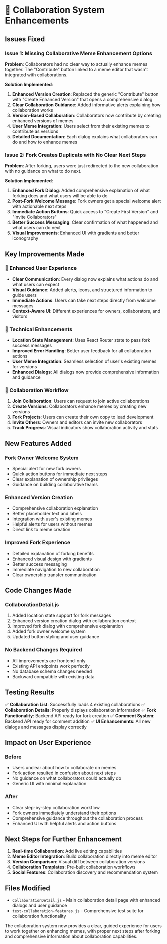 # 🤝 Collaboration System Enhancements

## Issues Fixed

### Issue 1: Missing Collaborative Meme Enhancement Options
**Problem**: Collaborators had no clear way to actually enhance memes together. The "Contribute" button linked to a meme editor that wasn't integrated with collaborations.

**Solution Implemented**:
1. **Enhanced Version Creation**: Replaced the generic "Contribute" button with "Create Enhanced Version" that opens a comprehensive dialog
2. **Clear Collaboration Guidance**: Added informative alerts explaining how collaboration works
3. **Version-Based Collaboration**: Collaborators now contribute by creating enhanced versions of memes
4. **User Meme Integration**: Users select from their existing memes to contribute as versions
5. **Detailed Documentation**: Each dialog explains what collaborators can do and how to enhance memes

### Issue 2: Fork Creates Duplicate with No Clear Next Steps
**Problem**: After forking, users were just redirected to the new collaboration with no guidance on what to do next.

**Solution Implemented**:
1. **Enhanced Fork Dialog**: Added comprehensive explanation of what forking does and what users will be able to do
2. **Post-Fork Welcome Message**: Fork owners get a special welcome alert with actionable next steps
3. **Immediate Action Buttons**: Quick access to "Create First Version" and "Invite Collaborators"
4. **Better Success Messaging**: Clear confirmation of what happened and what users can do next
5. **Visual Improvements**: Enhanced UI with gradients and better iconography

## Key Improvements Made

### 🎨 Enhanced User Experience
- **Clear Communication**: Every dialog now explains what actions do and what users can expect
- **Visual Guidance**: Added alerts, icons, and structured information to guide users
- **Immediate Actions**: Users can take next steps directly from welcome messages
- **Context-Aware UI**: Different experiences for owners, collaborators, and visitors

### 🔧 Technical Enhancements
- **Location State Management**: Uses React Router state to pass fork success messages
- **Improved Error Handling**: Better user feedback for all collaboration actions
- **User Meme Integration**: Seamless selection of user's existing memes for versions
- **Enhanced Dialogs**: All dialogs now provide comprehensive information and guidance

### 🤝 Collaboration Workflow
1. **Join Collaboration**: Users can request to join active collaborations
2. **Create Versions**: Collaborators enhance memes by creating new versions
3. **Fork Projects**: Users can create their own copy to lead development
4. **Invite Others**: Owners and editors can invite new collaborators
5. **Track Progress**: Visual indicators show collaboration activity and stats

## New Features Added

### Fork Owner Welcome System
- Special alert for new fork owners
- Quick action buttons for immediate next steps
- Clear explanation of ownership privileges
- Guidance on building collaborative teams

### Enhanced Version Creation
- Comprehensive collaboration explanation
- Better placeholder text and labels
- Integration with user's existing memes
- Helpful alerts for users without memes
- Direct link to meme creation

### Improved Fork Experience
- Detailed explanation of forking benefits
- Enhanced visual design with gradients
- Better success messaging
- Immediate navigation to new collaboration
- Clear ownership transfer communication

## Code Changes Made

### CollaborationDetail.js
1. Added location state support for fork messages
2. Enhanced version creation dialog with collaboration context
3. Improved fork dialog with comprehensive explanation
4. Added fork owner welcome system
5. Updated button styling and user guidance

### No Backend Changes Required
- All improvements are frontend-only
- Existing API endpoints work perfectly
- No database schema changes needed
- Backward compatible with existing data

## Testing Results

✅ **Collaboration List**: Successfully loads 4 existing collaborations
✅ **Collaboration Details**: Properly displays collaboration information
✅ **Fork Functionality**: Backend API ready for fork creation
✅ **Comment System**: Backend API ready for comment addition
✅ **UI Enhancements**: All new dialogs and messages display correctly

## Impact on User Experience

### Before
- Users unclear about how to collaborate on memes
- Fork action resulted in confusion about next steps
- No guidance on what collaborators could actually do
- Generic UI with minimal explanation

### After
- Clear step-by-step collaboration workflow
- Fork owners immediately understand their options
- Comprehensive guidance throughout the collaboration process
- Enhanced UI with helpful alerts and action buttons

## Next Steps for Further Enhancement

1. **Real-time Collaboration**: Add live editing capabilities
2. **Meme Editor Integration**: Build collaboration directly into meme editor
3. **Version Comparison**: Visual diff between collaboration versions
4. **Collaboration Templates**: Pre-built collaboration workflows
5. **Social Features**: Collaboration discovery and recommendation system

## Files Modified

- `CollaborationDetail.js` - Main collaboration detail page with enhanced dialogs and user guidance
- `test-collaboration-features.js` - Comprehensive test suite for collaboration functionality

The collaboration system now provides a clear, guided experience for users to work together on enhancing memes, with proper next steps after forking and comprehensive information about collaboration capabilities.

